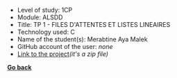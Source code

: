- Level of study: 1CP
- Module: ALSDD
- Title: TP 1 - FILES D'ATTENTES ET LISTES LINEAIRES
- Technology used: C
- Name of the student(s): Merabtine Aya Malek
- GitHub account of the user: *none*
- [Link to the project](Merabtine_Aya_Malek%20__Lazib_Malak%20__G03__TP01.zip)*(it's a zip file)*

**[Go back](../../../ALSDD.md)**